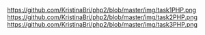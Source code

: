 https://github.com/KristinaBri/php2/blob/master/img/task1PHP.png
https://github.com/KristinaBri/php2/blob/master/img/task2PHP.png
https://github.com/KristinaBri/php2/blob/master/img/task3PHP.png
